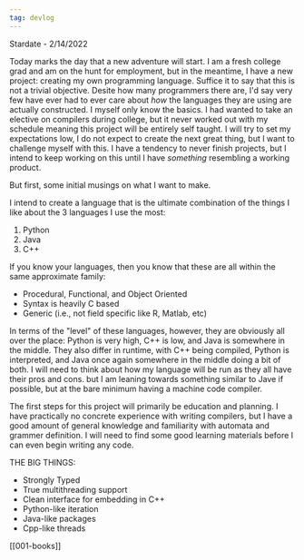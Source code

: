 ```yaml
---
tag: devlog
---
```


Stardate - 2/14/2022

Today marks the day that a new adventure will start. I am a fresh college grad and am on the hunt for employment, but in the meantime, I have a new project: creating my own programming language. Suffice it to say that this is not a trivial objective. Desite how many programmers there are, I'd say very few have ever had to ever care about *how* the languages they are using are actually constructed. I myself only know the basics. I had wanted to take an elective on compilers during college, but it never worked out with my schedule meaning this project will be entirely self taught. I will try to set my expectations low, I do not expect to create the next great thing, but I want to challenge myself with this. I have a tendency to never finish projects, but I intend to keep working on this until I have *something* resembling a working product.

But first, some initial musings on what I want to make.

I intend to create a language that is the ultimate combination of the things I like about the 3 languages I use the most:
1) Python
2) Java
3) C++

If you know your languages, then you know that these are all within the same approximate family:
* Procedural, Functional, and Object Oriented
* Syntax is heavily C based
* Generic (i.e., not field specific like R, Matlab, etc)

In terms of the "level" of these languages, however, they are obviously all over the place: Python is very high, C++ is low, and Java is somewhere in the middle. They also differ in runtime, with C++ being compiled, Python is interpreted, and Java once again somewhere in the middle doing a bit of both. I will need to think about how my language will be run as they all have their pros and cons. but I am leaning towards something similar to Jave if possible, but at the bare minimum having a machine code compiler.

The first steps for this project will primarily be education and planning. I have practically no concrete experience with writing compilers, but I have a good amount of general knowledge and familiarity with automata and grammer definition. I will need to find some good learning materials before I can even begin writing any code.

THE BIG THINGS:
* Strongly Typed
* True multithreading support
* Clean interface for embedding in C++
* Python-like iteration
* Java-like packages
* Cpp-like threads

[[001-books]]